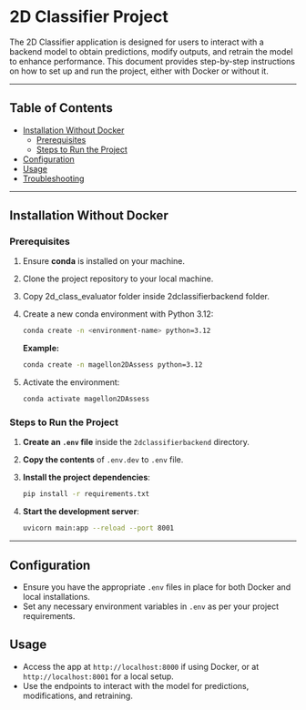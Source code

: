
# 2D Classifier Project

The 2D Classifier application is designed for users to interact with a backend model to obtain predictions, modify outputs, and retrain the model to enhance performance. This document provides step-by-step instructions on how to set up and run the project, either with Docker or without it.

---

## Table of Contents

- [Installation Without Docker](#installation-without-docker)
  - [Prerequisites](#prerequisites)
  - [Steps to Run the Project](#steps-to-run-the-project)
- [Configuration](#configuration)
- [Usage](#usage)
- [Troubleshooting](#troubleshooting)

---

## Installation Without Docker

### Prerequisites

1. Ensure **conda** is installed on your machine.
2. Clone the project repository to your local machine.
3. Copy 2d_class_evaluator folder inside 2dclassifierbackend folder.
4. Create a new conda environment with Python 3.12:

   ```bash
   conda create -n <environment-name> python=3.12
   ```

   **Example:**

   ```bash
   conda create -n magellon2DAssess python=3.12
   ```

5. Activate the environment:

   ```bash
   conda activate magellon2DAssess
   ```

### Steps to Run the Project

1. **Create an `.env` file** inside the `2dclassifierbackend` directory.
2. **Copy the contents** of `.env.dev` to `.env` file.
3. **Install the project dependencies**:

   ```bash
   pip install -r requirements.txt
   ```

4. **Start the development server**:

   ```bash
   uvicorn main:app --reload --port 8001
   ```

---

## Configuration

- Ensure you have the appropriate `.env` files in place for both Docker and local installations.
- Set any necessary environment variables in `.env` as per your project requirements.

## Usage

- Access the app at `http://localhost:8000` if using Docker, or at `http://localhost:8001` for a local setup.
- Use the endpoints to interact with the model for predictions, modifications, and retraining.



